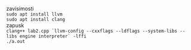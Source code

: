 zavisimosti  
```sudo apt install llvm```  
```sudo apt install clang```  
zapusk  
```clang++ lab2.cpp `llvm-config --cxxflags --ldflags --system-libs --libs engine interpreter` -lffi```  
```./a.out```

